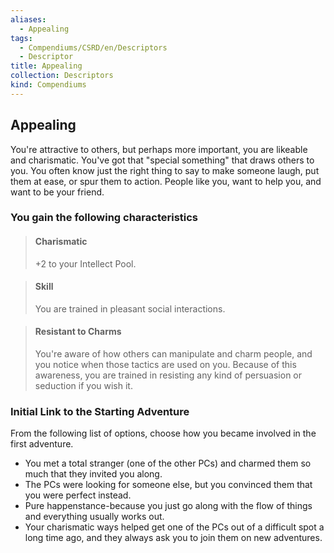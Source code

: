 ```yaml
---
aliases:
  - Appealing
tags:
  - Compendiums/CSRD/en/Descriptors
  - Descriptor
title: Appealing
collection: Descriptors
kind: Compendiums
---
```

## Appealing  
You're attractive to others, but perhaps more important, you are likeable and charismatic. You've got that "special something" that draws others to you. You often know just the right thing to say to make someone laugh, put them at ease, or spur them to action. People like you, want to help you, and want to be your friend.
### You gain the following characteristics  
> #### Charismatic
> +2 to your Intellect Pool.  

> #### Skill
> You are trained in pleasant social interactions.  

> #### Resistant to Charms
> You're aware of how others can manipulate and charm people, and you notice when those tactics are used on you. Because of this awareness, you are trained in resisting any kind of persuasion or seduction if you wish it.  

### Initial Link to the Starting Adventure  
From the following list of options, choose how you became involved in the first adventure.  
- You met a total stranger (one of the other PCs) and charmed them so much that they invited you along.  
- The PCs were looking for someone else, but you convinced them that you were perfect instead.  
- Pure happenstance-because you just go along with the flow of things and everything usually works out.  
- Your charismatic ways helped get one of the PCs out of a difficult spot a long time ago, and they always ask you to join them on new adventures.  